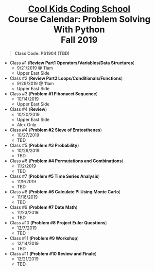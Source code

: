 # <center>[**Cool Kids Coding School**](http://www.coolkidscodingschool.com)<br>Course Calendar: **Problem Solving With Python**<br>  Fall 2019

> **Class Code: PS1904 (TBD)**

+ Class #1 (**Review Part1 Operators/Variables/Data Structures**)
  + 9/21/2019 @ 11am
  + Upper East Side
+ Class #2 (**Review Part2 Loops/Conditionals/Functions**)
  + 9/29/2019 @ 11am
  + Upper East Side
+ Class #3 (**Problem #1 Fibonacci Sequence**)
  + 10/14/2019
  + Upper East Side
+ Class #4 (**Review**)
  + 10/20/2019
  + Upper East Side
  + Alex Only
+ Class #4 (**Problem #2 Sieve of Eratosthenes**)
  + 10/27/2019
  + TBD
+ Class #5 (**Problem #3 Probability**)
  + 10/26/2019
  + TBD
+ Class #6 (**Problem #4 Permutations and Combinations**)
  + 11/2/2019
  + TBD
+ Class #7 (**Problem #5 Time Series Analysis**)
  + 11/9/2019
  + TBD
+ Class #8 (**Problem #6 Calculate Pi Using Monte Carlo**)
  + 11/16/2019
  + TBD
+ Class #9 (**Problem #7 Date Math**)
  + 11/23/2019
  + TBD
+ Class #10 (**Problem #8 Project Euler Questions**)
  + 12/7/2019
  + TBD
+ Class #11 (**Problem #9 Workshop**) 
  + 12/14/2019
  + TBD
+ Class #11 (**Problem #10 Review and Finale**) 
  + 12/21/2019
  + TBD
